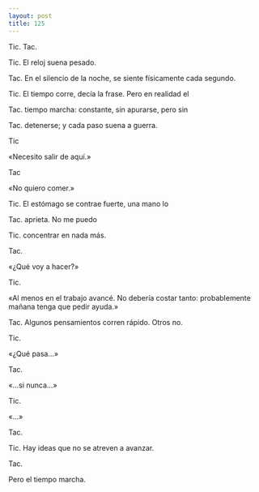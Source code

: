 ```yaml
---
layout: post
title: 125
---
```


Tic. Tac.

Tic. El reloj suena pesado.

Tac. En el silencio de la noche, se siente físicamente cada segundo.

Tic. El tiempo corre, decía la frase. Pero en realidad el

Tac. tiempo marcha: constante, sin apurarse, pero sin

Tac. detenerse; y cada paso suena a guerra.

Tic

«Necesito salir de aquí.»

Tac

«No quiero comer.»

Tic. El estómago se contrae fuerte, una mano lo

Tac. aprieta. No me puedo

Tic. concentrar en nada más.

Tac.

«¿Qué voy a hacer?»

Tic.

«Al menos en el trabajo avancé. No debería costar tanto: probablemente mañana tenga que pedir ayuda.»

Tac. Algunos pensamientos corren rápido. Otros no.

Tic.

«¿Qué pasa...»

Tac.

«...si nunca...»

Tic.

«...»

Tac.

Tic. Hay ideas que no se atreven a avanzar.

Tac. 

Pero el tiempo marcha.
